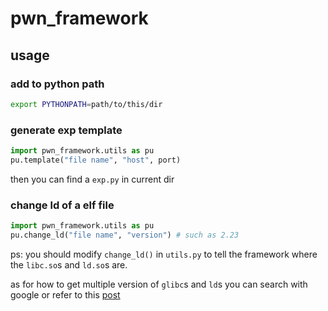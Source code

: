 # pwn_framework


## usage

### add to python path

```bash
export PYTHONPATH=path/to/this/dir
```

### generate exp template

```python
import pwn_framework.utils as pu
pu.template("file name", "host", port)
```

then you can find a `exp.py` in current dir

### change ld of a elf file

```python
import pwn_framework.utils as pu
pu.change_ld("file name", "version") # such as 2.23
```

ps: you should modify `change_ld()` in `utils.py` to tell the framework where the `libc.so`s and `ld.so`s are.

as for how to get multiple version of `glibc`s and `ld`s you can search with google or refer to this [post](https://www.jianshu.com/p/ee1ad4044ef7)

